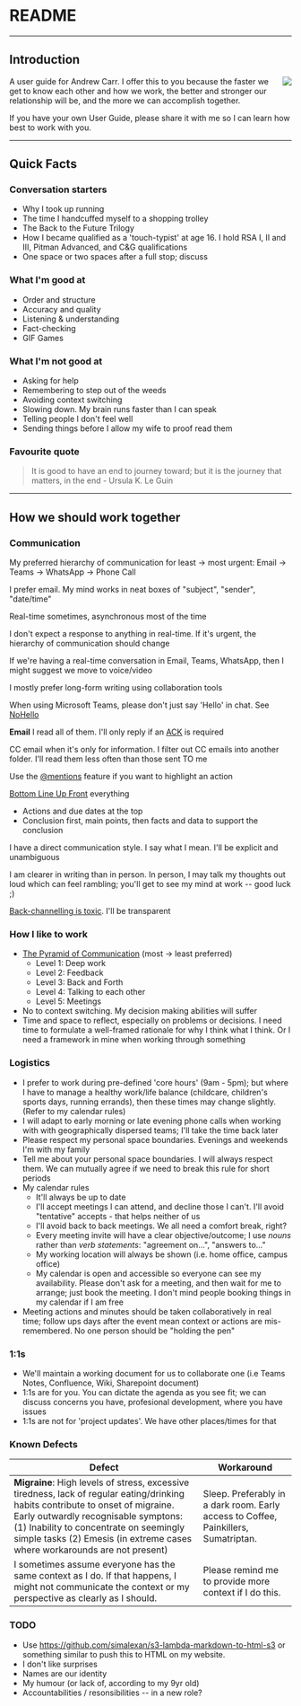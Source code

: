 # README
---
## Introduction
<img align="right" src="https://user-images.githubusercontent.com/26958886/170279034-4abdc690-d43c-4412-b9c3-76c4c763986e.jpg">

A user guide for Andrew Carr.  I offer this to you because the faster we get to know each other and how we work, the better and stronger our relationship will be, and the more we can accomplish together.

If you have your own User Guide, please share it with me so I can learn how best to work with you.


---

## Quick Facts

### Conversation starters

* Why I took up running
* The time I handcuffed myself to a shopping trolley
* The Back to the Future Trilogy
* How I became qualified as a 'touch-typist' at age 16.  I hold RSA I, II and III, Pitman Advanced, and C&G qualifications
* One space or two spaces after a full stop; discuss

### What I'm good at
* Order and structure
* Accuracy and quality
* Listening & understanding
* Fact-checking
* GIF Games

### What I'm not good at
* Asking for help
* Remembering to step out of the weeds
* Avoiding context switching
* Slowing down. My brain runs faster than I can speak
* Telling people I don't feel well
* Sending things before I allow my wife to proof read them

### Favourite quote
> It is good to have an end to journey toward; but it is the journey that matters, in the end - Ursula K. Le Guin

---

## How we should work together

### Communication

My preferred hierarchy of communication for least → most urgent: Email → Teams → WhatsApp → Phone Call

I prefer email.  My mind works in neat boxes of "subject", "sender", "date/time"

Real-time sometimes, asynchronous most of the time

I don't expect a response to anything in real-time. If it's urgent, the hierarchy of communication should change

If we're having a real-time conversation in Email, Teams, WhatsApp, then I might suggest we move to voice/video

I mostly prefer long-form writing using collaboration tools

When using Microsoft Teams, please don't just say 'Hello' in chat.  See [NoHello](https://nohello.net/en/)

**Email**
I read all of them.  I'll only reply if an [ACK](https://en.wikipedia.org/wiki/Acknowledgement_(data_networks)) is required

CC email when it's only for information.  I filter out CC emails into another folder.  I'll read them less often than those sent TO me

Use the [@mentions](https://support.microsoft.com/en-us/office/use-mentions-to-get-someone-s-attention-90701709-5dc1-41c7-aa48-b01d4a46e8c7) feature if you want to highlight an action

[Bottom Line Up Front](https://www.linkedin.com/pulse/deliver-bottom-line-up-front-andrew-james-carr/ "Deliver the Bottom Line Up Front") everything
  * Actions and due dates at the top
  * Conclusion first, main points, then facts and data to support the conclusion

I have a direct communication style.  I say what I mean.  I'll be explicit and unambiguous

I am clearer in writing than in person. In person, I may talk my thoughts out loud which can feel rambling; you'll get to see my mind at work -- good luck ;)

[Back-channelling is toxic](https://lsaglobal.com/how-to-stop-back-channeling-at-work/).  I'll be transparent

### How I like to work
* [The Pyramid of Communication](https://nozbe.com/blog/communication-pyramid/) (most → least preferred) 
  * Level 1: Deep work
  * Level 2: Feedback
  * Level 3: Back and Forth
  * Level 4: Talking to each other
  * Level 5: Meetings
* No to context switching. My decision making abilities will suffer
* Time and space to reflect, especially on problems or decisions.  I need time to formulate a well-framed rationale for why I think what I think.  Or I need a framework in mine when working through something

### Logistics
* I prefer to work during pre-defined 'core hours' (9am - 5pm); but where I have to manage a healthy work/life balance (childcare, children's sports days, running errands), then these times may change slightly. (Refer to my calendar rules)
* I will adapt to early morning or late evening phone calls when working with with geographically dispersed teams;  I'll take the time back later
* Please respect my personal space boundaries. Evenings and weekends I'm with my family
* Tell me about your personal space boundaries.  I will always respect them.  We can mutually agree if we need to break this rule for short periods
* My calendar rules
  * It'll always be up to date
  * I'll accept meetings I can attend, and decline those I can't.  I'll avoid "tentative" accepts - that helps neither of us
  * I'll avoid back to back meetings.  We all need a comfort break, right?
  * Every meeting invite will have a clear objective/outcome;  I use _nouns_ rather than _verb statements_: "agreement on...", "answers to..."
  * My working location will always be shown (i.e. home office, campus office)
  * My calendar is open and accessible so everyone can see my availability. Please don't ask for a meeting, and then wait for me to arrange; just book the meeting. I don't mind people booking things in my calendar if I am free
* Meeting actions and minutes should be taken collaboratively in real time; follow ups days after the event mean context or actions are mis-remembered.  No one person should be "holding the pen"

### 1:1s
* We'll maintain a working document for us to collaborate one (i.e Teams Notes, Confluence, Wiki, Sharepoint document)
* 1:1s are for you.  You can dictate the agenda as you see fit; we can discuss concerns you have, profesional development, where you have issues
* 1:1s are not for 'project updates'.  We have other places/times for that

### Known Defects

| Defect      | Workaround  |
| ----------- | ----------- |
| **Migraine**:  High levels of stress, excessive tiredness, lack of regular eating/drinking habits contribute to onset of migraine. Early outwardly recognisable symptons: (1) Inability to concentrate on seemingly simple tasks (2) Emesis (in extreme cases where workarounds are not present) | Sleep. Preferably in a dark room.  Early access to Coffee, Painkillers, Sumatriptan.|
|I sometimes assume everyone has the same context as I do. If that happens, I might not communicate the context or my perspective as clearly as I should.| Please remind me to provide more context if I do this. |

### TODO
* Use https://github.com/simalexan/s3-lambda-markdown-to-html-s3 or something similar to push this to HTML on my website.
* I don't like surprises
* Names are our identity
* My humour (or lack of, according to my 9yr old)
* Accountabilities / resonsibilities -- in a new role?


